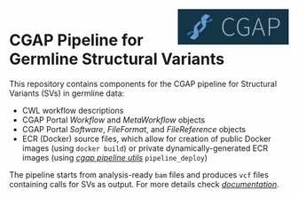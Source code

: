 <img src="https://github.com/dbmi-bgm/cgap-pipeline/blob/master/docs/images/cgap_logo.png" width="200" align="right">

# CGAP Pipeline for Germline Structural Variants

This repository contains components for the CGAP pipeline for Structural Variants (SVs) in germline data:

  * CWL workflow descriptions
  * CGAP Portal *Workflow* and *MetaWorkflow* objects
  * CGAP Portal *Software*, *FileFormat*, and *FileReference* objects
  * ECR (Docker) source files, which allow for creation of public Docker images (using `docker build`) or private dynamically-generated ECR images (using [*cgap pipeline utils*](https://github.com/dbmi-bgm/cgap-pipeline-utils/) `pipeline_deploy`)

The pipeline starts from analysis-ready `bam` files and produces `vcf` files containing calls for SVs as output.
For more details check [*documentation*](https://cgap-pipeline-main.readthedocs.io/en/latest/Pipelines/Downstream/SV_germline/index-SV_germline.html "SV germline").
